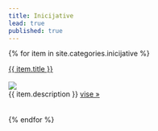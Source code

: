 ```yaml
---
title: Inicijative
lead: true
published: true
---
```


<style type="text/css"> 

.justify{text-align: justify;}

</style>

{% for item in site.categories.inicijative %}
<div>
<a href="{{site.baseurl}}{{item.url}}">{{ item.title }}</a><br/><br/>
<div><img src="{{item.img_url  | prepend: site.baseurl }}"></div>
<div class=' justify' >{{ item.description }}  <a href="{{site.baseurl}}{{item.url}}">vise »</a></div> <br/><br/>
</div>
{% endfor %}


